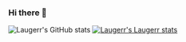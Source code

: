 ### Hi there 👋

![Laugerr's GitHub stats](https://github-readme-stats.vercel.app/api?username=Laugerr&show_icons=true&theme=onedark)
[![Laugerr's Laugerr stats](https://github-readme-stats.vercel.app/api/wakatime?username=Laugerr)](https://github.com/Laugerr/github-readme-stats)
